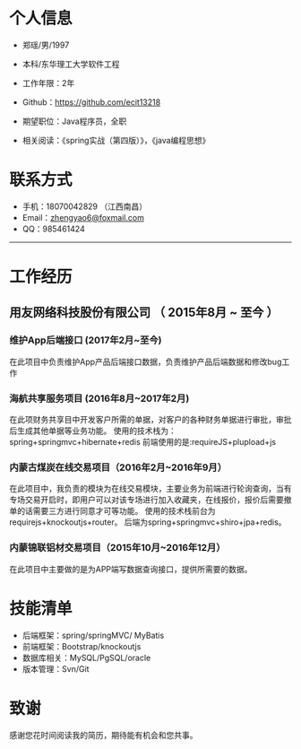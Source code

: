 # 个人信息

 - 郑瑶/男/1997 
 - 本科/东华理工大学软件工程 
 - 工作年限：2年
 - Github：https://github.com/ecit13218

 - 期望职位：Java程序员，全职
 - 相关阅读：《spring实战（第四版）》，《java编程思想》
   
# 联系方式

- 手机：18070042829 （江西南昌）
- Email：zhengyao6@foxmail.com 
- QQ：985461424

---
# 工作经历

## 用友网络科技股份有限公司 （ 2015年8月 ~ 至今 ）

### 维护App后端接口 (2017年2月~至今)
在此项目中负责维护App产品后端接口数据，负责维护产品后端数据和修改bug工作

### 海航共享服务项目 (2016年8月~2017年2月)
在此项财务共享目中开发客户所需的单据，对客户的各种财务单据进行审批，审批后生成其他单据等业务功能。
使用的技术栈为：spring+springmvc+hibernate+redis 前端使用的是:requireJS+plupload+js


### 内蒙古煤炭在线交易项目（2016年2月~2016年9月） 
在此项目中，我负责的模块为在线交易模块，主要业务为前端进行轮询查询，当有专场交易开启时，即用户可以对该专场进行加入收藏夹，在线报价，报价后需要撤单的话需要三方进行同意才可等功能。
使用的技术栈前台为requirejs+knockoutjs+router。
后端为spring+springmvc+shiro+jpa+redis。


### 内蒙锦联铝材交易项目（2015年10月~2016年12月）
在此项目中主要做的是为APP端写数据查询接口，提供所需要的数据。






# 技能清单
- 后端框架：spring/springMVC/ MyBatis
- 前端框架：Bootstrap/knockoutjs
- 数据库相关：MySQL/PgSQL/oracle
- 版本管理：Svn/Git


# 致谢
感谢您花时间阅读我的简历，期待能有机会和您共事。
